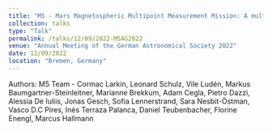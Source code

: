 ```yaml
---
title: "M5 - Mars Magnetospheric Multipoint Measurement Mission: A multi-spacecraft plasma physics mission to Mars"
collection: talks
type: "Talk"
permalink: /talks/12/09/2022-M5AG2022
venue: "Annual Meeting of the German Astronomical Society 2022"
date: 12/09/2022
location: "Bremen, Germany"
---
```


Authors: M5 Team - Cormac Larkin, Leonard Schulz, Vile Ludén, Markus Baumgartner-Steinleitner, Marianne Brekkum, Adam Cegla, Pietro Dazzi, Alessia De Iuliis, Jonas Gesch, Sofia Lennerstrand, Sara Nesbit-Östman, Vasco D.C Pires, Inés Terraza Palanca, Daniel Teubenbacher, Florine Enengl, Marcus Hallmann
